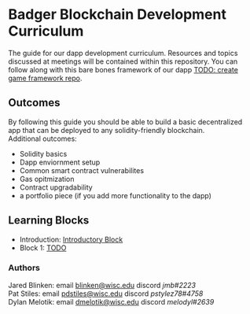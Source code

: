 # Badger Blockchain Development Curriculum
The guide for our dapp development curriculum. Resources and topics discussed at meetings will be contained within this repository. You can follow along with this bare bones framework of our dapp [TODO: create game framework repo]().

## Outcomes
By following this guide you should be able to build a basic decentralized app that can be deployed to any solidity-friendly blockchain.  
Additional outcomes:
- Solidity basics
- Dapp enviornment setup
- Common smart contract vulnerabilites
- Gas opitmization
- Contract upgradability
- a portfolio piece (if you add more functionality to the dapp)

## Learning Blocks
+ Introduction: [Introductory Block](https://github.com/badgerblockchain/development-guide/blob/main/introduction.md)
+ Block 1: [TODO]()


### Authors
Jared Blinken: email <blinken@wisc.edu> discord *jmb#2223*  
Pat Stiles: email <pdstiles@wisc.edu> discord *pstylez78#4758*  
Dylan Melotik: email <dmelotik@wisc.edu> discord *melodyl#2639*    
